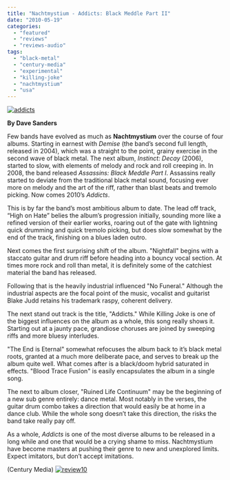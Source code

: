 ```yaml
---
title: "Nachtmystium - Addicts: Black Meddle Part II"
date: "2010-05-19"
categories: 
  - "featured"
  - "reviews"
  - "reviews-audio"
tags: 
  - "black-metal"
  - "century-media"
  - "experimental"
  - "killing-joke"
  - "nachtmystium"
  - "usa"
---
```


[![addicts](http://www.hellbound.ca/wp-content/uploads/2010/05/addicts-300x296.jpg "addicts")](http://www.hellbound.ca/wp-content/uploads/2010/05/addicts.jpg)

**By Dave Sanders**

Few bands have evolved as much as **Nachtmystium** over the course of four albums. Starting in earnest with _Demise_ (the band’s second full length, released in 2004), which was a straight to the point, grainy exercise in the second wave of black metal. The next album, _Instinct: Decay_ (2006), started to slow, with elements of melody and rock and roll creeping in. In 2008, the band released _Assassins: Black Meddle Part I_. Assassins really started to deviate from the traditional black metal sound, focusing ever more on melody and the art of the riff, rather than blast beats and tremolo picking. Now comes 2010’s _Addicts_.

This is by far the band’s most ambitious album to date. The lead off track, “High on Hate” belies the album’s progression initially, sounding more like a refined version of their earlier works, roaring out of the gate with lightning quick drumming and quick tremolo picking, but does slow somewhat by the end of the track, finishing on a blues laden outro.

Next comes the first surprising shift of the album. "Nightfall" begins with a staccato guitar and drum riff before heading into a bouncy vocal section. At times more rock and roll than metal, it is definitely some of the catchiest material the band has released.

Following that is the heavily industrial influenced "No Funeral." Although the industrial aspects are the focal point of the music, vocalist and guitarist Blake Judd retains his trademark raspy, coherent delivery.

The next stand out track is the title, "Addicts." While Killing Joke is one of the biggest influences on the album as a whole, this song really shows it. Starting out at a jaunty pace, grandiose choruses are joined by sweeping riffs and more bluesy interludes.

"The End is Eternal" somewhat refocuses the album back to it’s black metal roots, granted at a much more deliberate pace, and serves to break up the album quite well. What comes after is a black/doom hybrid saturated in effects. "Blood Trace Fusion" is easily encapsulates the album in a single song.

The next to album closer, "Ruined Life Continuum" may be the beginning of a new sub genre entirely: dance metal. Most notably in the verses, the guitar drum combo takes a direction that would easily be at home in a dance club. While the whole song doesn’t take this direction, the risks the band take really pay off.

As a whole, _Addicts_ is one of the most diverse albums to be released in a long while and one that would be a crying shame to miss. Nachtmystium have become masters at pushing their genre to new and unexplored limits. Expect imitators, but don’t accept imitations.

(Century Media) [![review10](http://www.hellbound.ca/wp-content/uploads/2009/07/review10.png "review10")](http://www.hellbound.ca/wp-content/uploads/2009/07/review10.png)
